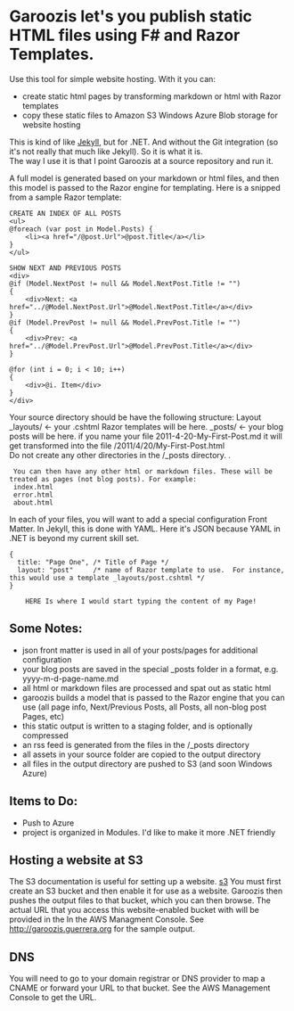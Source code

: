 Garoozis let's you publish static HTML files using F# and Razor Templates.
==========================================================================

Use this tool for simple website hosting. With it you can:

* create static html pages by transforming markdown or html with Razor templates
* copy these static files to Amazon S3 Windows Azure Blob storage for website hosting

This is kind of like [Jekyll](https://github.com/mojombo/jekyll), but for .NET.  And without the Git integration (so it's not really that much like Jekyll).  So it is what it is.  
The way I use it is that I point Garoozis at a source repository and run it.

A full model is generated based on your markdown or html files, and then this model is passed to the Razor engine for templating. Here is a snipped from a sample Razor template:

    CREATE AN INDEX OF ALL POSTS
	<ul>
	@foreach (var post in Model.Posts) {
		<li><a href="/@post.Url">@post.Title</a></li>   
	}
	</ul>

    SHOW NEXT AND PREVIOUS POSTS
	<div>
	@if (Model.NextPost != null && Model.NextPost.Title != "")
	{
		<div>Next: <a href="../@Model.NextPost.Url">@Model.NextPost.Title</a></div>
	}
	@if (Model.PrevPost != null && Model.PrevPost.Title != "")
	{
		<div>Prev: <a href="../@Model.PrevPost.Url">@Model.PrevPost.Title</a></div>
	}

	@for (int i = 0; i < 10; i++)
	{
		<div>@i. Item</div>
	}
	</div>


Your source directory should be have the following structure:
     Layout
     _layouts/   <- your .cshtml Razor templates will be here.
     _posts/     <- your blog posts will be here.  if you name your file 2011-4-20-My-First-Post.md it will get transformed into the file /2011/4/20/My-First-Post.html  
                 Do not create any other directories in the /_posts directory.
	.

     You can then have any other html or markdown files. These will be treated as pages (not blog posts). For example:
     index.html 
     error.html
     about.html


In each of your files, you will want to add a special configuration Front Matter.  In Jekyll, this is done with YAML.  Here it's JSON because YAML in .NET is beyond my current skill set.

	{
	  title: "Page One", /* Title of Page */
	  layout: "post"     /* name of Razor template to use.  For instance, this would use a template _layouts/post.cshtml */
	}
        
        HERE Is where I would start typing the content of my Page!


Some Notes:
-----------
* json front matter is used in all of your posts/pages for additional configuration
* your blog posts are saved in the special _posts folder in a format, e.g. yyyy-m-d-page-name.md
* all html or markdown files are processed and spat out as static html
* garoozis builds a model that is passed to the Razor engine that you can use (all page info, Next/Previous Posts, all Posts, all non-blog post Pages, etc)
* this static output is written to a staging folder, and is optionally compressed
* an rss feed is generated from the files in the /_posts directory
* all assets in your source folder are copied to the output directory
* all files in the output directory are pushed to S3 (and soon Windows Azure)



Items to Do:
------------
* Push to Azure
* project is organized in Modules.  I'd like to make it more .NET friendly


Hosting a website at S3
-----------------------
The S3 documentation is useful for setting up a website.  [s3](http://docs.amazonwebservices.com/AmazonS3/latest/dev/index.html?WebsiteHosting.html)
You must first create an S3 bucket and then enable it for use as a website.  Garoozis then pushes the output files to that bucket, which you can then browse. The actual URL that you access this website-enabled bucket with 
will be provided in the In the AWS Managment Console. See http://garoozis.guerrera.org for the sample output.


DNS
---
You will need to go to your domain registrar or DNS provider to map a CNAME or forward your URL to that bucket.  See the AWS Management Console to get the URL.

